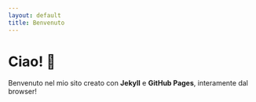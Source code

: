 ```yaml
---
layout: default
title: Benvenuto
---
```


# Ciao! 👋

Benvenuto nel mio sito creato con **Jekyll** e **GitHub Pages**, interamente dal browser!
